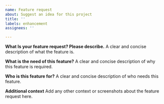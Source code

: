 ```yaml
---
name: Feature request
about: Suggest an idea for this project
title: ''
labels: enhancement
assignees: ''

---
```


**What Is your feature request? Please describe.**
A clear and concise description of what the feature is.

**What is the need of this feature?**
A clear and concise description of why this feature is required.

**Who is this feature for?**
A clear and concise description of who needs this feature.

**Additional context**
Add any other context or screenshots about the feature request here.